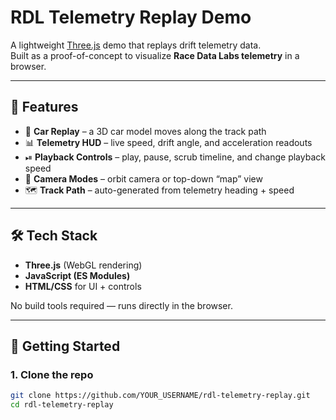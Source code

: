 # RDL Telemetry Replay Demo

A lightweight [Three.js](https://threejs.org/) demo that replays drift telemetry data.  
Built as a proof-of-concept to visualize **Race Data Labs telemetry** in a browser.

---

## 🎥 Features
- 🚗 **Car Replay** – a 3D car model moves along the track path  
- 📊 **Telemetry HUD** – live speed, drift angle, and acceleration readouts  
- ⏯ **Playback Controls** – play, pause, scrub timeline, and change playback speed  
- 🎥 **Camera Modes** – orbit camera or top-down “map” view  
- 🗺 **Track Path** – auto-generated from telemetry heading + speed

---

## 🛠 Tech Stack
- **Three.js** (WebGL rendering)  
- **JavaScript (ES Modules)**  
- **HTML/CSS** for UI + controls  

No build tools required — runs directly in the browser.

---

## 🚀 Getting Started

### 1. Clone the repo
```bash
git clone https://github.com/YOUR_USERNAME/rdl-telemetry-replay.git
cd rdl-telemetry-replay
